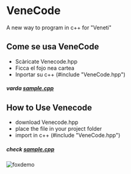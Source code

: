 # VeneCode
A new way to program in c++ for "Veneti"

## Come se usa VeneCode

- Scàricate Venecode.hpp
- Ficca el fojo nea cartea
- Inportar su c++ (#include "VeneCode.hpp")

##### varda [sample.cpp](https://github.com/Zanzibarr/VeneCode/blob/main/Sample.cpp)

## How to Use Venecode

- download Venecode.hpp
- place the file in your project folder
- import in c++ (#include "VeneCode.hpp")

##### check [sample.cpp](https://github.com/Zanzibarr/VeneCode/blob/main/Sample.cpp)

![foxdemo](https://www.sightseeingtoursitaly.com/it/wp-content/uploads/sites/2/2019/08/Rialto-Bridge_Venice-Italy.jpg)
